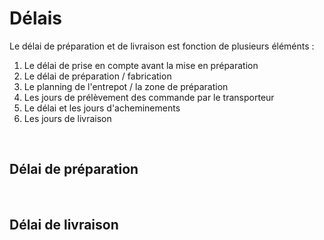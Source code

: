 # Délais


<p>Le d&eacute;lai de pr&eacute;paration et de livraison est fonction de plusieurs &eacute;l&eacute;m&eacute;nts :&nbsp;</p>
<ol>
<li>Le d&eacute;lai de prise en compte avant la mise en pr&eacute;paration</li>
<li>Le d&eacute;lai de pr&eacute;paration / fabrication</li>
<li>Le planning de l'entrepot / la zone de pr&eacute;paration</li>
<li>Les jours de pr&eacute;l&egrave;vement des commande par le transporteur</li>
<li>Le d&eacute;lai et les jours d'acheminements</li>
<li>Les jours de livraison</li>
</ol>
<p>&nbsp;</p>


<h2>D&eacute;lai de pr&eacute;paration</h2>
<p>&nbsp;</p>


<h2>D&eacute;lai de livraison</h2>
<p>&nbsp;</p>


